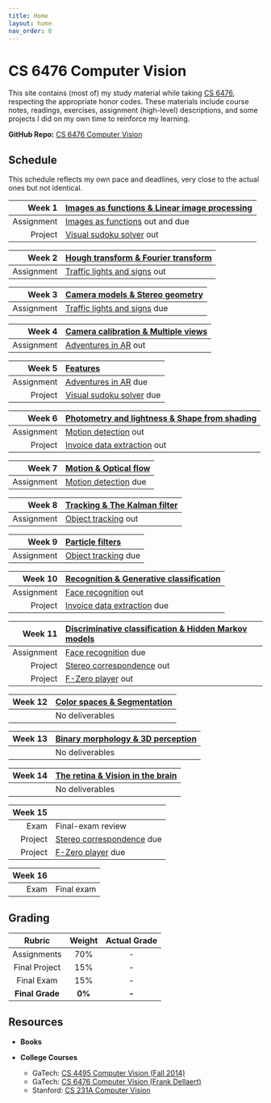 ```yaml
---
title: Home
layout: home
nav_order: 0
---
```


# CS 6476 Computer Vision

This site contains (most of) my study material while taking
[CS 6476][OCS 6476], respecting the appropriate honor codes. These materials
include course notes, readings, exercises, assignment (high-level)
descriptions, and some projects I did on my own time to reinforce my learning.

**GitHub Repo:** [CS 6476 Computer Vision](https://github.com/BacquerieCS/CS6476)

## Schedule

This schedule reflects my own pace and deadlines, very close to the actual
ones but not identical.

|                                          Week 1 | [Images as functions & Linear image processing]() |
|------------------------------------------------:|:--------------------------------------------------|
|           <span class="label">Assignment</span> | [Images as functions]() out and due               |
| <span class="label label-purple">Project</span> | [Visual sudoku solver]() out                      |

|                                Week 2 | [Hough transform & Fourier transform]() |
|--------------------------------------:|:----------------------------------------|
| <span class="label">Assignment</span> | [Traffic lights and signs]() out        |

|                                Week 3 | [Camera models & Stereo geometry]() |
|--------------------------------------:|:------------------------------------|
| <span class="label">Assignment</span> | [Traffic lights and signs]() due    |

|                                Week 4 | [Camera calibration & Multiple views]() |
|--------------------------------------:|:----------------------------------------|
| <span class="label">Assignment</span> | [Adventures in AR]() out                |

|                                          Week 5 | [Features]()                 |
|------------------------------------------------:|:-----------------------------|
|           <span class="label">Assignment</span> | [Adventures in AR]() due     |
| <span class="label label-purple">Project</span> | [Visual sudoku solver]() due |

|                                          Week 6 | [Photometry and lightness & Shape from shading]() |
|------------------------------------------------:|:--------------------------------------------------|
|           <span class="label">Assignment</span> | [Motion detection]() out                          |
| <span class="label label-purple">Project</span> | [Invoice data extraction]() out                   |

|                                Week 7 | [Motion & Optical flow]() |
|--------------------------------------:|:--------------------------|
| <span class="label">Assignment</span> | [Motion detection]() due  |

|                                Week 8 | [Tracking & The Kalman filter]() |
|--------------------------------------:|:---------------------------------|
| <span class="label">Assignment</span> | [Object tracking]() out          |

|                                Week 9 | [Particle filters]()    |
|--------------------------------------:|:------------------------|
| <span class="label">Assignment</span> | [Object tracking]() due |

|                                         Week 10 | [Recognition & Generative classification]() |
|------------------------------------------------:|:--------------------------------------------|
|           <span class="label">Assignment</span> | [Face recognition]() out                    |
| <span class="label label-purple">Project</span> | [Invoice data extraction]() due             |

|                                           Week 11 | [Discriminative classification & Hidden Markov models]() |
|--------------------------------------------------:|:---------------------------------------------------------|
| <span class="label label-green">Assignment</span> | [Face recognition]() due                                 |
|   <span class="label label-purple">Project</span> | [Stereo correspondence]() out                            |
|   <span class="label label-purple">Project</span> | [F-Zero player]() out                                    |

| Week 12 | [Color spaces & Segmentation]() |
|--------:|:--------------------------------|
|         | No deliverables                 |

| Week 13 | [Binary morphology & 3D perception]() |
|--------:|:--------------------------------------|
|         | No deliverables                       |

| Week 14 | [The retina & Vision in the brain]() |
|--------:|:-------------------------------------|
|         | No deliverables                      |

|                                         Week 15 |                               |
|------------------------------------------------:|:------------------------------|
|       <span class="label label-red">Exam</span> | Final-exam review             |
| <span class="label label-purple">Project</span> | [Stereo correspondence]() due |
| <span class="label label-purple">Project</span> | [F-Zero player]() due         |

|                                   Week 16 |            |
|------------------------------------------:|:-----------|
| <span class="label label-red">Exam</span> | Final exam |

## Grading

|     Rubric      | Weight | Actual Grade |
|:---------------:|:------:|:------------:|
|   Assignments   |  70%   |      -       |
|  Final Project  |  15%   |      -       |
|   Final Exam    |  15%   |      -       |
| **Final Grade** | **0%** |    **-**     |

## Resources

* **Books**

* **College Courses**
    * GaTech: [CS 4495 Computer Vision (Fall 2014)][CS 4495]
    * GaTech: [CS 6476 Computer Vision (Frank Dellaert)][CS 6476 F]
    * Stanford: [CS 231A Computer Vision][CS 231A]

<!-------------------------------------- REFERENCES --------------------------------------->


[CS 231A]: https://web.stanford.edu/class/cs231a/

[CS 4495]: https://faculty.cc.gatech.edu/~afb/classes/CS4495-Fall2014/

[CS 6476 F]: https://dellaert.github.io/21F-x476/index.html

[OCS 6476]: https://omscs.gatech.edu/cs-6476-computer-vision

